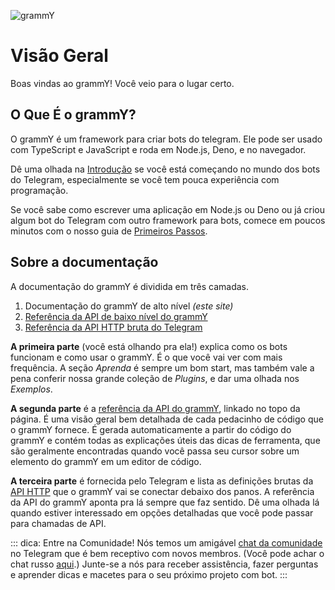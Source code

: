 ![grammY](/images/grammY.webp)

# Visão Geral

Boas vindas ao grammY!
Você veio para o lugar certo.

## O Que É o grammY?

O grammY é um framework para criar bots do telegram.
Ele pode ser usado com TypeScript e JavaScript e roda em Node.js, Deno, e no navegador.

Dê uma olhada na [Introdução](./introduction) se você está começando no mundo dos bots do Telegram, especialmente se você tem pouca experiência com programação.

Se você sabe como escrever uma aplicação em Node.js ou Deno ou já criou algum bot do Telegram com outro framework para bots, comece em poucos minutos com o nosso guia de [Primeiros Passos](./getting-started).

## Sobre a documentação

A documentação do grammY é dividida em três camadas.

1. Documentação do grammY de alto nível _(este site)_
2. [Referência da API de baixo nível do grammY](https://deno.land/x/grammy/mod.ts)
3. [Referência da API HTTP bruta do Telegram](https://core.telegram.org/bots/api)

**A primeira parte** (você está olhando pra ela!) explica como os bots funcionam e como usar o grammY.
É o que você vai ver com mais frequência.
A seção _Aprenda_ é sempre um bom start, mas também vale a pena conferir nossa grande coleção de _Plugins_, e dar uma olhada nos _Exemplos_.

**A segunda parte** é a [referência da API do grammY](https://deno.land/x/grammy/mod.ts), linkado no topo da página.
É uma visão geral bem detalhada de cada pedacinho de código que o grammY fornece.
É gerada automaticamente a partir do código do grammY e contém todas as explicações úteis das dicas de ferramenta, que são geralmente encontradas quando você passa seu cursor sobre um elemento do grammY em um editor de código.

**A terceira parte** é fornecida pelo Telegram e lista as definições brutas da [API HTTP](https://core.telegram.org/bots/api) que o grammY vai se conectar debaixo dos panos.
A referência da API do grammY aponta pra lá sempre que faz sentido.
Dê uma olhada lá quando estiver interessado em opções detalhadas que você pode passar para chamadas de API.

::: dica: Entre na Comunidade!
Nós temos um amigável [chat da comunidade](https://t.me/grammyjs) no Telegram que é bem receptivo com novos membros. (Você pode achar o chat russo [aqui](https://t.me/grammyjs_ru).)
Junte-se a nós para receber assistência, fazer perguntas e aprender dicas e macetes para o seu próximo projeto com bot.
:::
